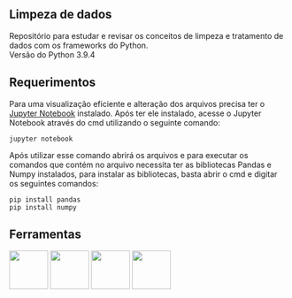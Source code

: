 
## Limpeza de dados
Repositório para estudar e revisar os conceitos de limpeza e tratamento de dados com os frameworks do Python.
<br>
Versão do Python 3.9.4
## Requerimentos
Para uma visualização eficiente e alteração dos arquivos precisa ter o  [Jupyter Notebook](https://jupyter.org/) instalado.  Após ter ele instalado, acesse o Jupyter Notebook através do cmd utilizando o seguinte comando:

    jupyter notebook

Após utilizar esse comando abrirá os arquivos e para executar os comandos que contém no arquivo necessita ter as bibliotecas Pandas e Numpy instalados, para instalar as bibliotecas, basta abrir o cmd e digitar os seguintes comandos:

    pip install pandas
    pip install numpy
    
## Ferramentas
<p float="left">
<img src="https://cdn.jsdelivr.net/gh/devicons/devicon/icons/jupyter/jupyter-original-wordmark.svg" width="70" heigth="100" />
<img src="https://cdn.jsdelivr.net/gh/devicons/devicon/icons/python/python-original-wordmark.svg" width="70" heigth="100" />
<img src="https://cdn.jsdelivr.net/gh/devicons/devicon/icons/pandas/pandas-original-wordmark.svg" width="70" heigth="100" />
<img src="https://cdn.jsdelivr.net/gh/devicons/devicon/icons/numpy/numpy-original-wordmark.svg" width="70" heigth="100" />
</p>
